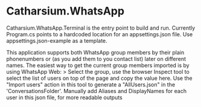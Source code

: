 # Catharsium.WhatsApp

Catharsium.WhatsApp.Terminal is the entry point to build and run.
Currently Program.cs points to a hardcoded location for an appsettings.json file.
Use appsettings.json-example as a template.

This application supports both WhatsApp group members by their plain phonenumbers or (as you add them to you contact list) later on different names.
      The easiest way to get the current group members imported is by using WhatsApp Web:
      > Select the group, use the browser Inspect tool to select the list of users on top of the page and copy the value here.
      Use the "Import users" action in this tool to generate a "AllUsers.json" in the 'ConversationsFolder'.
      Manually add Aliases and DisplayNames for each user in this json file, for more readable outputs
